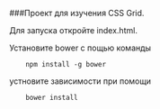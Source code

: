 ###Проект для изучения CSS Grid. 

Для запуска откройте index.html.

 

Установите bower с пощью команды 

        npm install -g bower 

устновите зависимости при помощи

        bower install


